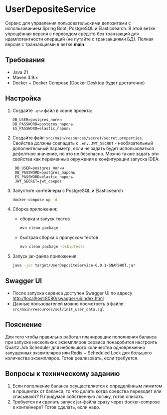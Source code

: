 # UserDepositeService

Сервис для управления пользовательскими депозитами с использованием Spring Boot, PostgreSQL и Elasticsearch. 
В этой ветке упрощённая версия с переводом средств без транзакций для идемпотентности операций (не путайте с транзакциями БД).
Полная версия с транзакциями в ветке **main**.

## Требования
- Java 21
- Maven 3.9.x
- Docker + Docker Compose (Docker Desktop будет достаточно)

## Настройка
1. Создайте `.env` файл в корне проекта:

    ```properties
    DB_USER=postgres_логин
    DB_PASSWORD=postgres_пароль
    ES_PASSWORD=elastic_пароль
    ```

2. Создайте файл `src/main/resources/secret/secret.properties`. 
Свойства должны совпадать с `.env`. 
`JWT_SECRET` - необязательный дополнительный параметр, 
если не задать будет использоваться дефолтное значение, но это не безопасно. 
Можно также задать эти свойства как переменные окружения в конфигурации запуска IDEA.
   ```properties
    DB_USER=postgres_логин
    DB_PASSWORD=postgres_пароль
    ES_PASSWORD=elastic_пароль
    JWT_SECRET=jwt_секрет
    ```

3. Запустите контейнеры с PostgreSQL и Elasticsearch
    ```bash
    docker-compose up -d
    ```

4. Сборка приложения: 
   - сборка и запуск тестов
       ```bash
       mvn clean package
       ```
   - быстрая сборка с пропуском тестов
     ```bash
     mvn clean package -DskipTests
     ```

5. Запуск jar-файла приложения:
    ```bash
    java -jar target/UserDepositeService-0.0.1-SNAPSHOT.jar
    ```

## Swagger UI
- После запуска сервиса доступен Swagger UI по адресу:  
  <http://localhost:8080/swagger-ui/index.html>
- Данные пользователей можно посмотреть в файле:  
  `src/main/resources/sql/init_user_data.sql`

## Пояснение
Для того чтобы правильно работал планировщик пополнения баланса при запуске
нескольких экземпляров сервиса понадобится настроить Quartz Job Scheduler для небольшого 
количества одновременно запущенных экземпляров или Redis + Scheduled Lock
для большого количества экземпляров. Готов реализовать, если требуется.

## Вопросы к техническому заданию
1. Если пополнение баланса осуществляется с определённым лимитом в процентах от баланса, 
то что делать когда средства переводят или списывают? Я придумал собственную логику, готов описать.
2. Требуется ли сделать запуск jar-файла сразу через docker-compose в контейнере? Готов сделать, если надо.